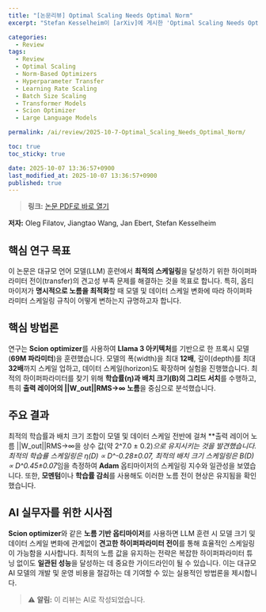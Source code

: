 ```yaml
---
title: "[논문리뷰] Optimal Scaling Needs Optimal Norm"
excerpt: "Stefan Kesselheim이 [arXiv]에 게시한 'Optimal Scaling Needs Optimal Norm' 논문에 대한 자세한 리뷰입니다."

categories:
  - Review
tags:
  - Review
  - Optimal Scaling
  - Norm-Based Optimizers
  - Hyperparameter Transfer
  - Learning Rate Scaling
  - Batch Size Scaling
  - Transformer Models
  - Scion Optimizer
  - Large Language Models

permalink: /ai/review/2025-10-7-Optimal_Scaling_Needs_Optimal_Norm/

toc: true
toc_sticky: true

date: 2025-10-07 13:36:57+0900
last_modified_at: 2025-10-07 13:36:57+0900
published: true
---
```

> **링크:** [논문 PDF로 바로 열기](https://arxiv.org/abs/2510.03871)

**저자:** Oleg Filatov, Jiangtao Wang, Jan Ebert, Stefan Kesselheim



## 핵심 연구 목표
이 논문은 대규모 언어 모델(LLM) 훈련에서 **최적의 스케일링**을 달성하기 위한 하이퍼파라미터 전이(transfer)의 견고성 부족 문제를 해결하는 것을 목표로 합니다. 특히, 옵티마이저가 **명시적으로 노름을 최적화**할 때 모델 및 데이터 스케일 변화에 따라 하이퍼파라미터 스케일링 규칙이 어떻게 변하는지 규명하고자 합니다.

## 핵심 방법론
연구는 **Scion optimizer**를 사용하여 **Llama 3 아키텍처**를 기반으로 한 프록시 모델(**69M 파라미터**)을 훈련했습니다. 모델의 폭(width)을 최대 **12배**, 깊이(depth)를 최대 **32배**까지 스케일 업하고, 데이터 스케일(horizon)도 확장하며 실험을 진행했습니다. 최적의 하이퍼파라미터를 찾기 위해 **학습률(η)과 배치 크기(B)의 그리드 서치**를 수행하고, 특히 **출력 레이어의 ||W_out||RMS→∞ 노름**을 중심으로 분석했습니다.

## 주요 결과
최적의 학습률과 배치 크기 조합이 모델 및 데이터 스케일 전반에 걸쳐 **출력 레이어 노름 ||W_out||RMS→∞을 상수 값(약 2^7.0 ± 0.2)**으로 유지시키는 것을 발견했습니다. 최적의 학습률 스케일링은 **η*(D) ∝ D^-0.28±0.07**, 최적의 배치 크기 스케일링은 **B*(D) ∝ D^0.45±0.07**임을 측정하여 **Adam** 옵티마이저의 스케일링 지수와 일관성을 보였습니다. 또한, **모멘텀**이나 **학습률 감쇠**를 사용해도 이러한 노름 전이 현상은 유지됨을 확인했습니다.

## AI 실무자를 위한 시사점
**Scion optimizer**와 같은 **노름 기반 옵티마이저**를 사용하면 LLM 훈련 시 모델 크기 및 데이터 스케일 변화에 관계없이 **견고한 하이퍼파라미터 전이**를 통해 효율적인 스케일링이 가능함을 시사합니다. 최적의 노름 값을 유지하는 전략은 복잡한 하이퍼파라미터 튜닝 없이도 **일관된 성능**을 달성하는 데 중요한 가이드라인이 될 수 있습니다. 이는 대규모 AI 모델의 개발 및 운영 비용을 절감하는 데 기여할 수 있는 실용적인 방법론을 제시합니다.

> ⚠️ **알림:** 이 리뷰는 AI로 작성되었습니다.
